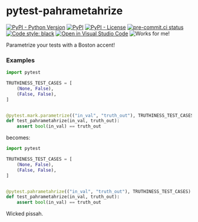 # pytest-pahrametahrize
[![PyPI - Python Version](https://img.shields.io/pypi/pyversions/pytest-pahrametahrize)](https://pypi.org/project/pytest-pahrametahrize/)
[![PyPI](https://img.shields.io/pypi/v/pytest-pahrametahrize)](https://pypi.org/project/pytest-pahrametahrize/)
[![PyPI - License](https://img.shields.io/pypi/l/pytest-pahrametahrize?color=magenta)](https://github.com/sco1/pytest-pahrametahrize/blob/main/LICENSE)
[![pre-commit.ci status](https://results.pre-commit.ci/badge/github/sco1/pytest-pahrametahrize/main.svg)](https://results.pre-commit.ci/latest/github/sco1/pytest-pahrametahrize/main)
[![Code style: black](https://img.shields.io/badge/code%20style-black-black)](https://github.com/psf/black)
[![Open in Visual Studio Code](https://img.shields.io/badge/Open%20in-VSCode.dev-blue)](https://vscode.dev/github.com/sco1/pytest-pahrametahrize)
![Works for me!](https://img.shields.io/badge/works-on%20my%20machine-brightgreen)

Parametrize your tests with a Boston accent!

### Examples
```py
import pytest

TRUTHINESS_TEST_CASES = [
    (None, False),
    (False, False),
]


@pytest.mark.parametrize(("in_val", "truth_out"), TRUTHINESS_TEST_CASES)
def test_pahrametahrize(in_val, truth_out):
    assert bool(in_val) == truth_out
```


becomes: 
```py
import pytest

TRUTHINESS_TEST_CASES = [
    (None, False),
    (False, False),
]


@pytest.pahrametahrize(("in_val", "truth_out"), TRUTHINESS_TEST_CASES)
def test_pahrametahrize(in_val, truth_out):
    assert bool(in_val) == truth_out
```

Wicked pissah.
